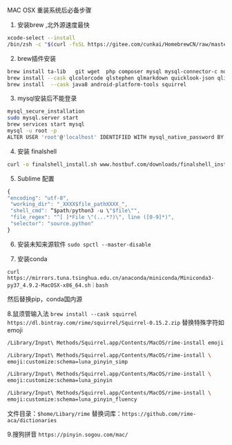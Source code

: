 MAC OSX 重装系统后必备步骤
1. 安装brew ,北外源速度最快
```bash
xcode-select --install
/bin/zsh -c "$(curl -fsSL https://gitee.com/cunkai/HomebrewCN/raw/master/Homebrew.sh)"
```
2. brew插件安装
```bash
brew install ta-lib   git wget  php composer mysql mysql-connector-c node libomp gcc llvm boost-python scrcpy docker
brew install --cask qlcolorcode qlstephen qlmarkdown quicklook-json qlimagesize webpquicklook suspicious-package quicklookase qlvideo
brew install  --cask java8 android-platform-tools squirrel
```

3. mysql安装后不能登录
```bash
mysql_secure_installation
sudo mysql.server start
brew services start mysql
mysql -u root -p
ALTER USER 'root'@'localhost' IDENTIFIED WITH mysql_native_password BY '12345678';FLUSH PRIVILEGES;
```
4. 安装 finalshell
```bash
curl -o finalshell_install.sh www.hostbuf.com/downloads/finalshell_install.sh;chmod +x finalshell_install.sh;sudo ./finalshell_install.sh
```
5. Sublime 配置
```js
{
"encoding": "utf-8",
 "working_dir": "_XXXX$file_pathXXXX_",
 "shell_cmd": “$path/python3 -u \"$file\"",
 "file_regex": "^[ ]*File \"(...*?)\", line ([0-9]*)",
 "selector": "source.python"
}
```

6. 安装未知来源软件
`sudo spctl --master-disable`

7. 安装conda
```
curl  https://mirrors.tuna.tsinghua.edu.cn/anaconda/miniconda/Miniconda3-py37_4.9.2-MacOSX-x86_64.sh｜bash
```
然后替换pip，conda国内源

8.鼠须管输入法
`brew install --cask squirrel`
`https://dl.bintray.com/rime/squirrel/Squirrel-0.15.2.zip`
替换特殊字符如emoji
```bash
/Library/Input\ Methods/Squirrel.app/Contents/MacOS/rime-install emoji

/Library/Input\ Methods/Squirrel.app/Contents/MacOS/rime-install \
emoji:customize:schema=luna_pinyin_simp

/Library/Input\ Methods/Squirrel.app/Contents/MacOS/rime-install \
emoji:customize:schema=luna_pinyin

/Library/Input\ Methods/Squirrel.app/Contents/MacOS/rime-install \
emoji:customize:schema=luna_pinyin_fluency
```
文件目录：`$home/Libary/rime`
替换词库：`https://github.com/rime-aca/dictionaries`



9.搜狗拼音
`https://pinyin.sogou.com/mac/`
